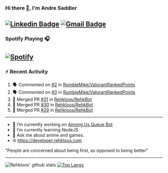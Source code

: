 ### Hi there 👋, I'm Andre Saddler
[![Linkedin Badge](https://img.shields.io/badge/-andrexsaddler-blue?style=flat-square&logo=Linkedin&logoColor=white&link=https://www.linkedin.com/in/andrexsaddler/)](https://www.linkedin.com/in/andrexsaddler/)
[![Gmail Badge](https://img.shields.io/badge/-contact@rehkloos.com-c14438?style=flat-square&logo=Gmail&logoColor=white&link=mailto:contact@rehkloos.com)](mailto:contact@rehkloos.com)
---
### Spotify Playing 🎧

[![Spotify](https://novatorem.rehkloos.vercel.app/api/spotify)](https://open.spotify.com/user/Rehkloos)
---

### :zap: Recent Activity

<!--START_SECTION:activity-->
1. 🗣 Commented on [#2](https://github.com/RumbleMike/ValorantRankedPoints/issues/2) in [RumbleMike/ValorantRankedPoints](https://github.com/RumbleMike/ValorantRankedPoints)
2. 🗣 Commented on [#3](https://github.com/RumbleMike/ValorantRankedPoints/issues/3) in [RumbleMike/ValorantRankedPoints](https://github.com/RumbleMike/ValorantRankedPoints)
3. 🎉 Merged PR [#31](https://github.com/Rehkloos/RehkBot/pull/31) in [Rehkloos/RehkBot](https://github.com/Rehkloos/RehkBot)
4. 🎉 Merged PR [#30](https://github.com/Rehkloos/RehkBot/pull/30) in [Rehkloos/RehkBot](https://github.com/Rehkloos/RehkBot)
5. 🎉 Merged PR [#29](https://github.com/Rehkloos/RehkBot/pull/29) in [Rehkloos/RehkBot](https://github.com/Rehkloos/RehkBot)
<!--END_SECTION:activity-->

---

- 🔭 I’m currently working on [Among Us Queue Bot](https://github.com/Rehkloos/queue-bot)
- 🌱 I’m currently learning NodeJS
- 💬 Ask me about anime and games.
- 🌐 https://developer.rehkloos.com

"People are concerned about being first, as opposed to being better"

---
![Rehkloos' github stats](https://github-readme-stats.vercel.app/api?username=Rehkloos&count_private=true)
[![Top Langs](https://github-readme-stats.vercel.app/api/top-langs/?username=Rehkloos&layout=compact)](https://github.com/anuraghazra/github-readme-stats)
